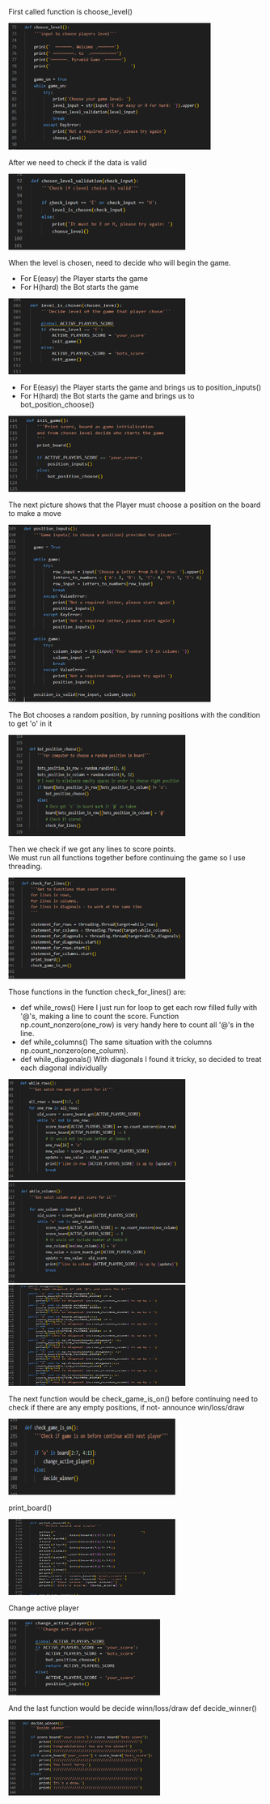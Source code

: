 First called function is choose_level()

<img width="400" height="250" src="./assets/images/def_images/level.png" alt="function">

After we need to check if the data is valid

<img width="350" height="150" src="./assets/images/def_images/level_validation.png" alt="function">

When the level is chosen, need to decide who will begin the game. 
- For E(easy) the Player starts the game 
- For H(hard) the Bot starts the game

<img width="350" height="150" src="./assets/images/def_images/level_is_chosen.png" alt="function">

- For E(easy) the Player starts the game and brings us to position_inputs()
- For H(hard) the Bot starts the game and brings us to bot_position_choose()

<img width="350" height="150" src="./assets/images/def_images/init_game.png" alt="function">

The next picture shows that the Player must choose a position on the board to make a move

<img width="400" height="350" src="./assets/images/def_images/position_inputs.png" alt="function">

The Bot chooses a random position, by running positions with the condition to get 'o' in it

<img width="350" height="200" src="./assets/images/def_images/bot_position.png" alt="function">

Then we check if we got any lines to score points.<br>
We must run all functions together before continuing the game so I use threading.

<img width="350" height="200" src="./assets/images/def_images/check_lines.png" alt="function">

Those functions in the function check_for_lines() are:
- def while_rows()
    Here I just run for loop to get each row filled fully with '@'s, making a line to count the score.
    Function np.count_nonzero(one_row) is very handy here to count all '@'s in the line.
- def while_columns()
    The same situation with the columns np.count_nonzero(one_column).
- def while_diagonals()
    With diagonals I found it tricky, so decided to treat each diagonal individually

<img width="350" height="200" src="./assets/images/def_images/rows.png" alt="function">
<img width="350" height="200" src="./assets/images/def_images/columns.png" alt="function">
<img width="350" height="200" src="./assets/images/def_images/diagonals.png" alt="function">

The next function would be check_game_is_on() before continuing need to check if there are any empty positions, if not- announce win/loss/draw

<img width="330" height="150" src="./assets/images/def_images/game_on.png" alt="function">

print_board()

<img width="330" height="150" src="./assets/images/def_images/print_board.png" alt="function">

Change active player 

<img width="300" height="150" src="./assets/images/def_images/act_player.png" alt="function">

And the last function would be decide winn/loss/draw def decide_winner()

<img width="300" height="150" src="./assets/images/def_images/decide_winner.png" alt="function">

